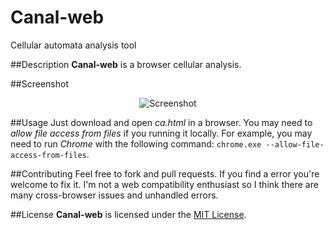 Canal-web
=========

Cellular automata analysis tool

##Description
**Canal-web** is a browser cellular analysis.

##Screenshot
<p align="center">
  <img src="https://raw.githubusercontent.com/edwrodrig/canal-web/gh-pages/img/sshot.png" alt="Screenshot"/>
</p>

##Usage
Just download and open *ca.html* in a browser. You may need to *allow file access from files* if you running it locally. For example, you may need to run *Chrome* with the following command: `chrome.exe --allow-file-access-from-files`.

##Contributing
Feel free to fork and pull requests. If you find a error you're welcome to fix it. I'm not a web compatibility enthusiast so I think there are many cross-browser issues and unhandled errors.

##License
**Canal-web** is licensed under the [MIT License](https://github.com/edwrodrig/canal-web/blob/gh-pages/LICENSE).
